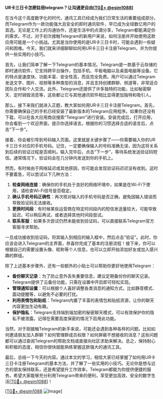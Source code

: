 **UR卡三日卡怎麽註冊telegram？让沟通更自由[[TG💪+ @esim1088](https://t.me/s/esim1088)]**

在当今这个高度数字化的时代，通讯工具已经成为我们日常生活的重要组成部分。而Telegram作为一款功能强大且安全的即时通讯软件，早已成为全球数亿用户的首选。无论是工作上的沟通协作，还是生活中的点滴分享，Telegram都能满足你的需求。不过，对于初次接触Telegram的新用户来说，如何注册并开始使用这款应用可能是一个小挑战。尤其是当你使用的是UR卡三日卡时，可能会遇到一些疑问和困难。今天，我们就来详细聊聊如何用UR卡三日卡注册Telegram，并为你提供一些实用的小技巧。

首先，让我们简单了解一下Telegram的基本情况。Telegram是一款基于云存储的即时通讯软件，它支持跨平台操作，包括手机、平板电脑以及桌面电脑等设备。它的特点是速度快、功能丰富、安全性高，而且完全免费。用户可以通过Telegram发送文字、图片、视频等多种类型的消息，并且支持创建群聊、频道等，非常适合团队合作和个人交流。此外，Telegram还提供了许多独特的功能，比如秘密聊天、定时销毁消息等，这些都让它与其他通讯软件相比显得更加独特和吸引人。

那么，接下来我们就进入正题，教大家如何用UR卡三日卡注册Telegram。首先，你需要确保自己的手机已经安装了最新版本的Telegram应用程序。如果你还没有下载，可以在各大应用商店搜索“Telegram”进行安装。安装完成后，打开应用，你会看到一个欢迎界面，提示你选择语言。根据你的习惯选择合适的语言后，点击“下一步”。

接着，你会被引导到号码输入页面。这里就是关键步骤了——你需要输入你的UR卡三日卡对应的手机号码。记住，一定要确保输入的号码准确无误，因为这将关系到后续的验证过程是否顺利。输入完毕后，点击“下一步”，等待系统发送验证码短信。通常情况下，验证码会在几分钟内发送到你的手机上。

然而，有时候由于网络延迟或其他原因，你可能会发现验证码迟迟没有收到。这时不要着急，可以尝试以下几种方法：

1. **检查网络连接**：确保你的手机处于良好的网络环境中，如果是在Wi-Fi下使用，请检查Wi-Fi信号是否稳定。
2. **确认手机号码正确性**：再次核对输入的手机号码是否正确，避免因输入错误而导致验证码无法接收。
3. **更换时间段**：有时候某些运营商在特定时间段内的短信发送量较大，可能导致延迟。可以稍后再试，或者选择其他时间段尝试。
4. **联系客服**：如果多次尝试仍然未能收到验证码，可以直接联系Telegram官方客服寻求帮助。

一旦成功接收到验证码，将其输入到相应的输入框中，然后点击“验证”。此时，你应该会进入Telegram的主界面，恭喜你完成了基本的注册流程！接下来，你可以根据自己的需要设置头像、昵称等个人信息，也可以立即开始添加好友或加入感兴趣的群组。

除了上述基本步骤外，还有一些额外的小贴士可以帮助你更好地使用Telegram：

- **备份聊天记录**：为了防止意外丢失重要信息，建议定期备份你的聊天记录。Telegram提供了云备份功能，只需在设置中开启即可轻松实现。
- **管理通知设置**：可以根据个人喜好调整各类消息的通知方式，比如静音模式、震动提醒等，以避免不必要的打扰。
- **利用表情包和贴纸**：Telegram内置了丰富的表情包和贴纸资源，让你的聊天内容更加生动有趣。
- **保护隐私**：Telegram支持端到端加密的秘密聊天模式，可以有效保护你的隐私不被泄露。记得在需要高度保密的情况下启用此功能。

当然，对于刚接触Telegram的新手来说，可能还会遇到各种各样的问题。比如如何邀请朋友加入群聊？如何管理群成员权限？如何屏蔽不想接收的消息？这些问题都可以通过查阅Telegram的帮助文档或直接向社区求助来解决。总之，保持耐心和积极的态度，相信你很快就能熟练掌握这款强大的通讯工具。

最后，总结一下今天的内容。通过本文的学习，相信大家已经掌握了如何用UR卡三日卡注册Telegram的基本方法，并了解了一些实用的小技巧。无论你是想与远方的朋友保持联系，还是希望提升工作效率，Telegram都能为你提供便捷的服务。希望大家能够充分利用Telegram带来的便利，享受更加高效、安全的数字生活[[TG💪+ @esim1088](https://t.me/s/esim1088)]！

[[TG💪+ @esim1088](https://t.me/s/esim1088) ![Image](https://i.postimg.cc/4NQfJmqS/Snipaste-2025-05-13-00-14-12.png)]